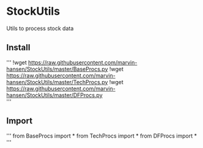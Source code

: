 # StockUtils
Utils to process stock data 

## Install 

'''
  !wget https://raw.githubusercontent.com/marvin-hansen/StockUtils/master/BaseProcs.py
  !wget https://raw.githubusercontent.com/marvin-hansen/StockUtils/master/TechProcs.py
  !wget https://raw.githubusercontent.com/marvin-hansen/StockUtils/master/DFProcs.py   
''' 

## Import 

''' 
  from BaseProcs import * 
  from TechProcs import * 
  from DFProcs import * 
''' 

